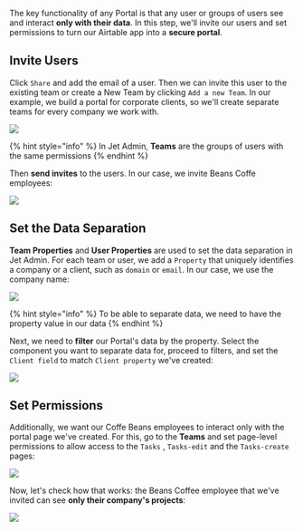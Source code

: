 [comment]: # ($page_title=Users & Permissions)

The key functionality of any Portal is that any user or groups of users see and interact **only with their data**. In this step, we'll invite our users and set permissions to turn our Airtable app into a **secure portal**.

## Invite Users

Click `Share` and add the email of a user. Then we can invite this user to the existing team or create a New Team by clicking `Add a new Team`. In our example, we build a portal for corporate clients, so we'll create separate teams for every company we work with.

![](https://gblobscdn.gitbook.com/assets%2F-LQ08RFAKZvFADEiXKFy%2F-Mj0KWLBMzBscDrz_1iL%2F-Mj0KnRTFAMq-OCJTN80%2FQuickstart-portal14.gif?alt=media&token=d9bff09f-6729-4305-a874-189d3e5284e4)

{% hint style="info" %}
In Jet Admin, **Teams** are the groups of users with the same permissions
{% endhint %}

Then **send invites** to the users. In our case, we invite Beans Coffe employees:

![](https://gblobscdn.gitbook.com/assets%2F-LQ08RFAKZvFADEiXKFy%2F-Mj0KWLBMzBscDrz_1iL%2F-Mj0QjAT2QrV_0zsqG8p%2FQuickstart-portal16.gif?alt=media&token=3d3b5a0e-e7ca-45ce-89f4-52236e1d00a8)

## Set the Data Separation

**Team Properties** and **User Properties** are used to set the data separation in Jet Admin. For each team or user, we add a `Property` that uniquely identifies a company or a client, such as `domain` or `email`. In our case, we use the company name:

![](https://gblobscdn.gitbook.com/assets%2F-LQ08RFAKZvFADEiXKFy%2F-Mj345Zfb12TArzDKjL4%2F-Mj3Ga__P7kSp4MykGay%2FQuickstart-portal18.gif?alt=media&token=7954d048-c74b-4109-b75c-abe7948dbeb9)

{% hint style="info" %}
To be able to separate data, we need to have the property value in our data
{% endhint %}

Next, we need to **filter** our Portal's data by the property. Select the component you want to separate data for, proceed to filters, and set the `Client field` to match `Client property` we've created:

![](https://gblobscdn.gitbook.com/assets%2F-LQ08RFAKZvFADEiXKFy%2F-Mj345Zfb12TArzDKjL4%2F-Mj3SyCdaFXBYWw9BCZn%2FQuickstart-portal23.gif?alt=media&token=3e9b86a8-f8ec-4325-94a8-212d4f5f02dd)

## Set Permissions

Additionally, we want our Coffe Beans employees to interact only with the portal page we've created. For this, go to the **Teams** and set page-level permissions to allow access to the `Tasks` , `Tasks-edit` and the `Tasks-create` pages:

![](https://gblobscdn.gitbook.com/assets%2F-LQ08RFAKZvFADEiXKFy%2F-Mj345Zfb12TArzDKjL4%2F-Mj3LexdUBBsS4z0z_D7%2FQuickstart-portal19.gif?alt=media&token=847d7458-e734-4e24-826d-aa1530d3c53b)

Now, let's check how that works: the Beans Coffee employee that we've invited can see **only their company's projects**:

![](https://gblobscdn.gitbook.com/assets%2F-LQ08RFAKZvFADEiXKFy%2F-Mj345Zfb12TArzDKjL4%2F-Mj3Qy5_4OXYQ_zT7yw8%2FQuickstart-portal22.gif?alt=media&token=3929c975-c36b-4025-b3a4-0382fc779a55)

